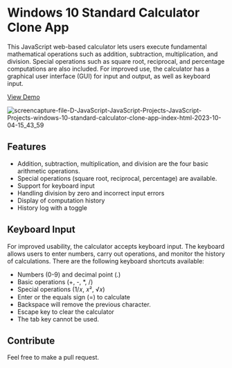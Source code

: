 # Windows 10 Standard Calculator Clone App

This JavaScript web-based calculator lets users execute fundamental mathematical operations such as addition, subtraction, multiplication, and division. Special operations such as square root, reciprocal, and percentage computations are also included. For improved use, the calculator has a graphical user interface (GUI) for input and output, as well as keyboard input.

[View Demo](https://lalitkumar4.github.io/windows-10-standard-calculator-clone-app/)

![screencapture-file-D-JavaScript-JavaScript-Projects-JavaScript-Projects-windows-10-standard-calculator-clone-app-index-html-2023-10-04-15_43_59](https://github.com/Lalitkumar4/windows-10-standard-calculator-clone-app/assets/64465383/ebd9c6fd-97e1-4ade-b5ac-04680533dd7a)


## Features
- Addition, subtraction, multiplication, and division are the four basic arithmetic operations.
- Special operations (square root, reciprocal, percentage) are available.
- Support for keyboard input
- Handling division by zero and incorrect input errors
- Display of computation history
- History log with a toggle

## Keyboard Input
For improved usability, the calculator accepts keyboard input. The keyboard allows users to enter numbers, carry out operations, and monitor the history of calculations. There are the following keyboard shortcuts available:
- Numbers (0-9) and decimal point (.)
- Basic operations (+, -, *, /)
- Special operations (1/𝑥, 𝑥², √𝑥)
- Enter or the equals sign (=) to calculate
- Backspace will remove the previous character.
- Escape key to clear the calculator
- The tab key cannot be used.

## Contribute
Feel free to make a pull request.
